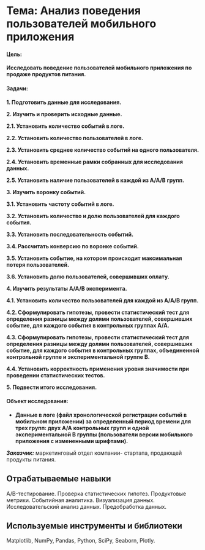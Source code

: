 # Тема: Анализ поведения пользователей мобильного приложения

#### Цель:
**Исследовать поведение пользователей мобильного приложения по продаже продуктов питания.**

#### Задачи:
**1. Подготовить данные для исследования.**

**2. Изучить и проверить исходные данные.**

**2.1. Установить количество событий в логе.**

**2.2. Установить количество пользователей в логе.**

**2.3. Установить среднее количество событий на одного пользователя.**

**2.4. Установить временные рамки собранных для исследования данных.**

**2.5. Установить наличие пользователей в каждой из А/А/В групп.**

**3. Изучить воронку событий.**

**3.1. Установить частоту событий в логе.**

**3.2. Установить количество и долю пользователей для каждого события.**

**3.3. Установить последовательность событий.**

**3.4. Рассчитать конверсию по воронке событий.**

**3.5. Установить событие, на котором происходит максимальная потеря пользователей.**

**3.6. Установить долю пользователей, совершивших оплату.**

**4. Изучить результаты А/А/В эксперимента.**

**4.1. Установить количество пользователей для каждой из А/А/В групп.**

**4.2. Сформулировать гипотезы, провести статистический тест для определения разницы между долями пользователей, совершивших событие, для каждого события в контрольных группах А/А.**

**4.3. Сформулировать гипотезы, провести статистический тест для определения разницы между долями пользователей, совершивших событие, для каждого события в контрольных группах, объединенной контрольной группе и экспериментальной группе В.**

**4.4. Установить корректность применения уровня значимости при проведении статистических тестов.**

**5. Подвести итого исследования.**


#### Объект исследования: 
- **Данные в логе (файл хронологической регистрации событий в мобильном приложении) за определенный период времени для трех групп: двух А/А контрольных групп и одной экспериментальной В группы (пользователи версии мобильного приложения с измененными шрифтами).**

***Заказчик:***  маркетинговый отдел компании- стартапа, продающей продукты питания.

## Отрабатываемые навыки
A/B-тестирование. Проверка статистических гипотез. Продуктовые метрики. Событийная аналитика. Визуализация данных. Исследовательский анализ данных. Предобработка данных.

## Используемые инструменты и библиотеки
Matplotlib, NumPy, Pandas, Python, SciPy, Seaborn, Plotly.
